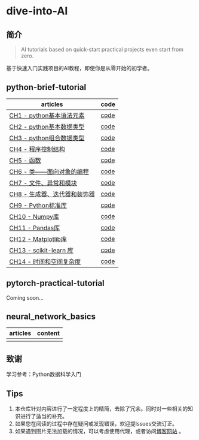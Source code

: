 # dive-into-AI

## 简介

> AI tutorials based on quick-start practical projects even start from zero.

基于快速入门实践项目的AI教程，即使你是从零开始的初学者。

## python-brief-tutorial

| articles                                                     | code                                                         |
| ------------------------------------------------------------ | ------------------------------------------------------------ |
| [CH1 - python基本语法元素](https://github.com/timerring/pytorch-for-beginners/blob/main/python-brief-tutorial/CH1%20-%20Python%20Basic%20Syntax%20Elements/CH1-Note.md) | [code](https://github.com/timerring/pytorch-for-beginners/blob/main/python-brief-tutorial/CH1%20-%20Python%20Basic%20Syntax%20Elements/CH1-Code.ipynb) |
| [CH2 - python基本数据类型](https://github.com/timerring/pytorch-for-beginners/blob/main/python-brief-tutorial/CH2%20-%20Python%20Basic%20Data%20Types/CH2-Note.md) | [code](https://github.com/timerring/pytorch-for-beginners/blob/main/python-brief-tutorial/CH2%20-%20Python%20Basic%20Data%20Types/CH2-Code.ipynb) |
| [CH3 - python组合数据类型](https://github.com/timerring/pytorch-for-beginners/blob/main/python-brief-tutorial/CH3%20-%20Python%20Composite%20Data%20Types/CH3-Note.md) | [code](https://github.com/timerring/pytorch-for-beginners/blob/main/python-brief-tutorial/CH3%20-%20Python%20Composite%20Data%20Types/CH3-Code.ipynb) |
| [CH4 - 程序控制结构](https://github.com/timerring/pytorch-for-beginners/blob/main/python-brief-tutorial/CH4%20-%20Program%20Control%20Structure/CH4-Note.md) | [code](https://github.com/timerring/pytorch-for-beginners/blob/main/python-brief-tutorial/CH4%20-%20Program%20Control%20Structure/CH4-Code.ipynb) |
| [CH5 - 函数](https://github.com/timerring/pytorch-for-beginners/blob/main/python-brief-tutorial/CH5%20-%20Function/CH5-Note.md) | [code](https://github.com/timerring/pytorch-for-beginners/blob/main/python-brief-tutorial/CH5%20-%20Function/CH5-Code.ipynb) |
| [CH6 - 类——面向对象的编程](https://github.com/timerring/pytorch-for-beginners/blob/main/python-brief-tutorial/CH6%20-%20Object%20Oriented%20Programming/CH6-Note.md) | [code](https://github.com/timerring/pytorch-for-beginners/blob/main/python-brief-tutorial/CH6%20-%20Object%20Oriented%20Programming/CH6-Code.ipynb) |
| [CH7 - 文件、异常和模块](https://github.com/timerring/pytorch-for-beginners/blob/main/python-brief-tutorial/CH7%20-%20Files%2C%20Exceptions%20and%20Modules/CH7-Note.md) | [code](https://github.com/timerring/pytorch-for-beginners/blob/main/python-brief-tutorial/CH7%20-%20Files%2C%20Exceptions%20and%20Modules/CH7-Code.ipynb) |
| [CH8 - 生成器、迭代器和装饰器](https://github.com/timerring/pytorch-for-beginners/blob/main/python-brief-tutorial/CH8%20-%20Generators%2C%20Iterators%20and%20Decorators/CH8-Note.md) | [code](https://github.com/timerring/pytorch-for-beginners/blob/main/python-brief-tutorial/CH8%20-%20Generators%2C%20Iterators%20and%20Decorators/CH8-Code.ipynb) |
| [CH9 - Python标准库](https://github.com/timerring/pytorch-for-beginners/blob/main/python-brief-tutorial/CH9%20-%20Python%20Standard%20Library/CH9-Note.md) | [code](https://github.com/timerring/pytorch-for-beginners/blob/main/python-brief-tutorial/CH9%20-%20Python%20Standard%20Library/CH9-Code.ipynb) |
| [CH10 - Numpy库](https://github.com/timerring/pytorch-for-beginners/blob/main/python-brief-tutorial/CH10%20-%20Numpy%20Library/CH10-Note.md) | [code](https://github.com/timerring/pytorch-for-beginners/blob/main/python-brief-tutorial/CH10%20-%20Numpy%20Library/CH10-Code.ipynb) |
| [CH11 - Pandas库](https://github.com/timerring/pytorch-for-beginners/blob/main/python-brief-tutorial/CH11%20-%20Pandas%20Library/CH11-Note.md) | [code](https://github.com/timerring/pytorch-for-beginners/blob/main/python-brief-tutorial/CH11%20-%20Pandas%20Library/CH11-Code.ipynb) |
| [CH12 - Matplotlib库](https://github.com/timerring/pytorch-for-beginners/blob/main/python-brief-tutorial/CH12%20-%20Matplotlib%20Library/CH12-Note.md) | [code](https://github.com/timerring/pytorch-for-beginners/blob/main/python-brief-tutorial/CH12%20-%20Matplotlib%20Library/CH12-Code.ipynb) |
| [CH13 - scikit-learn 库](https://github.com/timerring/pytorch-for-beginners/blob/main/python-brief-tutorial/CH13%20-%20Scikit-learn%20Library/CH13-Note.md) | [code](https://github.com/timerring/pytorch-for-beginners/blob/main/python-brief-tutorial/CH13%20-%20Scikit-learn%20Library/CH13-Code.ipynb) |
| [CH14 - 时间和空间复杂度](https://github.com/timerring/pytorch-for-beginners/blob/main/python-brief-tutorial/CH14%20-%20Time%20and%20Space%20Complexity/CH14-Note.md) | [code](https://github.com/timerring/pytorch-for-beginners/blob/main/python-brief-tutorial/CH14%20-%20Time%20and%20Space%20Complexity/CH14-Code.ipynb) |

## pytorch-practical-tutorial

Coming soon...

## neural_network_basics

| articles | content |
| -------- | ------- |
|          |         |



## 致谢

学习参考：Python数据科学入门

## Tips

1. 本仓库针对内容进行了一定程度上的精简，去除了冗余。同时对一些相关的知识进行了适当的补充。
2. 如果您在阅读的过程中存在疑问或发现错误，欢迎提Issues交流订正。
3. 如果遇到图片无法加载的情况，可以考虑使用代理，或者访问[博客网站](https://blog.csdn.net/m0_52316372/category_11988214.html) 。
